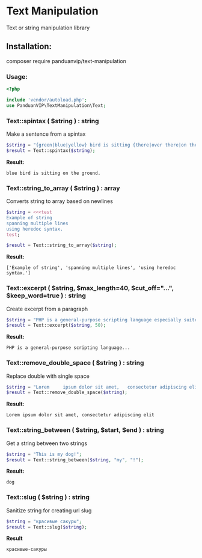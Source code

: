 # Text Manipulation

 Text or string manipulation library

## Installation:

composer require panduanvip/text-manipulation

### Usage:

```php
<?php

include 'vendor/autoload.php';
use PanduanVIP\TextManipulation\Text;
```


### Text::spintax ( $string ) : string

Make a sentence from a spintax

```php
$string = "{green|blue|yellow} bird is sitting {there|over there|on the ground}.";
$result = Text::spintax($string);
```

**Result:** 
```
blue bird is sitting on the ground.
```


### Text::string_to_array ( $string ) : array

Converts string to array based on newlines

```php
$string = <<<test
Example of string
spanning multiple lines
using heredoc syntax.
test;

$result = Text::string_to_array($string);
```

**Result:**
```
['Example of string', 'spanning multiple lines', 'using heredoc syntax.']
```


### Text::excerpt ( $string, $max_length=40, $cut_off="...", $keep_word=true ) : string

Create excerpt from a paragraph

```php
$string = "PHP is a general-purpose scripting language especially suited to web development. It was stringly created by Danish-Canadian programmer Rasmus Lerdorf in 1994. The PHP reference implementation is now produced by The PHP Group.";
$result = Text::excerpt($string, 50);
```

**Result:**
```
PHP is a general-purpose scripting language...

```

### Text::remove_double_space ( $string ) : string

Replace double with single space

```php
$string = "Lorem     ipsum dolor sit amet,   consectetur adipiscing elit";
$result = Text::remove_double_space($string);
```

**Result:**
```
Lorem ipsum dolor sit amet, consectetur adipiscing elit
```


### Text::string_between ( $string, $start, $end ) : string

Get a string between two strings

```php
$string = "This is my dog!";
$result = Text::string_between($string, "my", "!");
```

**Result:**
```
dog
```


### Text::slug ( $string ) : string

Sanitize string for creating url slug

```php
$string = "красивые сакуры";
$result = Text::slug($string);
```

**Result**
```
красивые-сакуры
```
